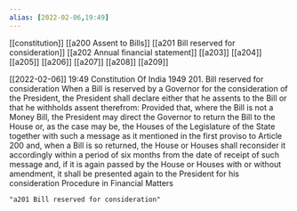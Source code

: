 ```yaml
---
alias: [2022-02-06,19:49]
---
```

[[constitution]] [[a200 Assent to Bills]] [[a201 Bill reserved for consideration]] [[a202 Annual financial statement]] [[a203]] [[a204]] [[a205]] [[a206]] [[a207]] [[a208]] [[a209]]

[[2022-02-06]] 19:49
Constitution Of India 1949
201. Bill reserved for consideration When a Bill is reserved by a Governor for the consideration of the President, the President shall declare either that he assents to the Bill or that he withholds assent therefrom: Provided that, where the Bill is not a Money Bill, the President may direct the Governor to return the Bill to the House or, as the case may be, the Houses of the Legislature of the State together with such a message as it mentioned in the first proviso to Article 200 and, when a Bill is so returned, the House or Houses shall reconsider it accordingly within a period of six months from the date of receipt of such message and, if it is again passed by the House or Houses with or without amendment, it shall be presented again to the President for his consideration Procedure in Financial Matters
```query 2022-05-16 11:46
"a201 Bill reserved for consideration"
```